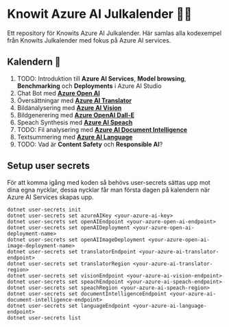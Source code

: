 # Knowit Azure AI Julkalender 🎅🏻
Ett repository för Knowits Azure AI Julkalender. Här samlas alla kodexempel från Knowits Julkalender med fokus på Azure AI services.

## Kalendern 🎄
1. TODO: Introduktion till **Azure AI Services**, **Model browsing**, **Benchmarking** och **Deployments** i Azure AI Studio
3. Chat Bot med **[Azure Open AI](https://github.com/Adolfi/AzureAIXmasCalendar/blob/main/Clients/OpenAIClient.cs#L11)**
4. Översättningar med **[Azure AI Translator](https://github.com/Adolfi/AzureAIXmasCalendar/blob/main/Clients/TranslatorClient.cs#L7)**
5. Bildanalysering med **[Azure AI Vision](https://github.com/Adolfi/AzureAIXmasCalendar/blob/main/Clients/VisionClient.cs#L8)**
6. Bildgenerering med **[Azure OpenAI Dall-E](https://github.com/Adolfi/AzureAIXmasCalendar/blob/main/Clients/OpenAIClient.cs#L18)**
7. Speach Synthesis med **[Azure AI Speach](https://github.com/Adolfi/AzureAIXmasCalendar/blob/main/Clients/SpeachClient.cs#L9)**
8. TODO: Fil analysering med **[Azure AI Document Intelligence](https://github.com/Adolfi/AzureAIXmasCalendar/blob/main/Clients/DocumentIntelligenceClient.cs#L6)**
9. Textsummering med **[Azure AI Language](https://github.com/Adolfi/AzureAIXmasCalendar/blob/main/Clients/LanguageClient.cs#L8)**
10. TODO: Vad är **Content Safety** och **Responsible AI**?

## Setup user secrets 
För att komma igång med koden så behövs user-secrets sättas upp mot dina egna nycklar, dessa nycklar får man första dagen på kalendern när Azure AI Services skapas upp.

```
dotnet user-secrets init
dotnet user-secrets set azureAIKey <your-azure-ai-key>
dotnet user-secrets set openAIEndpoint <your-azure-open-ai-endpoint>
dotnet user-secrets set openAIDeployment <your-azure-open-ai-deployment-name>
dotnet user-secrets set openAIImageDeployment <your-azure-open-ai-image-deployment-name>
dotnet user-secrets set translatorEndpoint <your-azure-ai-translator-endpoint>
dotnet user-secrets set translatorRegion <your-azure-ai-translator-region>
dotnet user-secrets set visionEndpoint <your-azure-ai-vision-endpoint>
dotnet user-secrets set speachEndpoint <your-azure-ai-speach-endpoint> 
dotnet user-secrets set speachRegion <your-azure-ai-speach-region>
dotnet user-secrets set documentIntelligenceEndpoint <your-azure-ai-document-intelligence-endpoint>
dotnet user-secrets set languageEndpoint <your-azure-ai-language-endpoint>
dotnet user-secrets list
```
